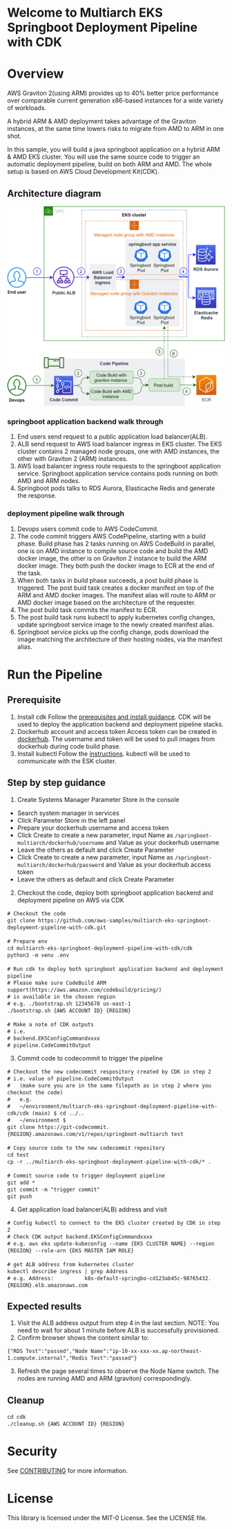 # Welcome to Multiarch EKS Springboot Deployment Pipeline with CDK 

# Overview
AWS Graviton 2(using ARM) provides up to 40% better price performance over comparable current generation x86-based instances for a wide variety of workloads.

A hybrid ARM & AMD deployment takes advantage of the Graviton instances, at the same time lowers risks to migrate from AMD to ARM in one shot.

In this sample, you will build a java springboot application on a hybrid ARM & AMD EKS cluster. You will use the same source code to trigger an automatic deployment pipeline, build on both ARM and AMD. The whole setup is based on AWS Cloud Development Kit(CDK). 

## Architecture diagram
![Architecture](/readme_img/architecture.png)

### springboot application backend walk through
1. End users send request to a public application load balancer(ALB).
2. ALB send request to AWS load balancer ingress in EKS cluster. The EKS cluster contains 2 managed node groups, one with AMD instances, the other with Graviton 2 (ARM) instances.
3. AWS load balancer ingress route requests to the springboot application service. Springboot application service contains pods running on both AMD and ARM nodes.
4. Springboot pods talks to RDS Aurora, Elasticache Redis and generate the response.

### deployment pipeline walk through
1. Devops users commit code to AWS CodeCommit.
2. The code commit triggers AWS CodePipeline, starting with a build phase. Build phase has 2 tasks running on AWS CodeBuild in parallel, one is on AMD instance to compile source code and build the AMD docker image, the other is on Graviton 2 instance to build the ARM docker image. They both push the docker image to ECR at the end of the task.
3. When both tasks in build phase succeeds, a post build phase is triggered. The post buid task creates a docker manifest on top of the ARM and AMD docker images. The manifest alias will route to ARM or AMD docker image based on the architecture of the requester. 
4. The post build task commits the manifest to ECR. 
5. The post build task runs kubectl to apply kubernetes config changes, update springboot service image to the newly created manifest alias.
6. Springboot service picks up the config change, pods download the image matching the architecture of their hosting nodes, via the manifest alias.

# Run the Pipeline
## Prerequisite
1. Install cdk
Follow the [prerequisites and install guidance](https://docs.aws.amazon.com/cdk/latest/guide/getting_started.html#getting_started_prerequisites). CDK will be used to deploy the application backend and deployment pipeline stacks.
2. Dockerhub account and access token
Access token can be created in [dockerhub](https://hub.docker.com/settings/security). The username and token will be used to pull images from dockerhub during code build phase.
3. Install kubectl
Follow the [instructions](https://kubernetes.io/docs/tasks/tools/install-kubectl/). kubectl will be used to communicate with the ESK cluster.

## Step by step guidance
1. Create Systems Manager Parameter Store in the console
- Search system manager in services
- Click Parameter Store in the left panel
- Prepare your dockerhub username and access token
- Click Create to create a new parameter, input Name as `/springboot-multiarch/dockerhub/username` and Value as your dockerhub username
- Leave the others as default and click Create Parameter
- Click Create to create a new parameter, input Name as `/springboot-multiarch/dockerhub/password` and Value as your dockerhub access token
- Leave the others as default and click Create Parameter


2. Checkout the code, deploy both springboot application backend and deployment pipeline on AWS via CDK
```shell
# Checkout the code
git clone https://github.com/aws-samples/multiarch-eks-springboot-deployment-pipeline-with-cdk.git

# Prepare env
cd multiarch-eks-springboot-deployment-pipeline-with-cdk/cdk
python3 -m venv .env

# Run cdk to deploy both springboot application backend and deployment pipeline
# Please make sure CodeBuild ARM support(https://aws.amazon.com/codebuild/pricing/) 
# is available in the chosen region 
# e.g. ./bootstrap.sh 12345678 us-east-1
./bootstrap.sh {AWS ACCOUNT ID} {REGION}

# Make a note of CDK outputs
# i.e.
# backend.EKSConfigCommandxxxx
# pipeline.CodeCommitOutput
```

3. Commit code to codecommit to trigger the pipeline
```shell
# Checkout the new codecommit respository created by CDK in step 2
# i.e. value of pipeline.CodeCommitOutput
#   (make sure you are in the same filepath as in step 2 where you checkout the code)
#   e.g. 
#   ~/environment/multiarch-eks-springboot-deployment-pipeline-with-cdk/cdk (main) $ cd ../..
#   ~/environment $
git clone https://git-codecommit.{REGION}.amazonaws.com/v1/repos/springboot-multiarch test

# Copy source code to the new codecommit repository
cd test
cp -r ../multiarch-eks-springboot-deployment-pipeline-with-cdk/* .

# Commit source code to trigger deployment pipeline
git add *
git commit -m "trigger commit"
git push
```

4. Get application load balancer(ALB) address and visit
```shell
# Config kubectl to connect to the EKS cluster created by CDK in step 2
# Check CDK output backend.EKSConfigCommandxxxx
# e.g. aws eks update-kubeconfig --name {EKS CLUSTER NAME} --region {REGION} --role-arn {EKS MASTER IAM ROLE}

# get ALB address from kubernetes cluster
kubectl describe ingress | grep Address 
# e.g. Address:          k8s-default-springbo-cd123ab45c-98765432.{REGION}.elb.amazonaws.com
```

## Expected results
1. Visit the ALB address output from step 4 in the last section. NOTE: You need to wait for about 1 minute before ALB is successfully provisioned.
2. Confirm browser shows the content similar to:
```
{"RDS Test":"passed","Node Name":"ip-10-xx-xxx-xx.ap-northeast-1.compute.internal","Redis Test":"passed"}
```
3. Refresh the page several times to observe the Node Name switch. The nodes are running AMD and ARM (graviton) correspondingly.

## Cleanup
```shell
cd cdk
./cleanup.sh {AWS ACCOUNT ID} {REGION}
```

# Security

See [CONTRIBUTING](CONTRIBUTING.md#security-issue-notifications) for more information.

# License

This library is licensed under the MIT-0 License. See the LICENSE file.

